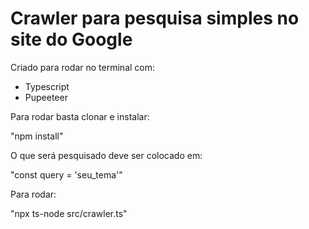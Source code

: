# Crawler para pesquisa simples no  site do Google

Criado para rodar no terminal com:
- Typescript
- Pupeeteer 

Para rodar basta clonar e instalar:

"npm install"

O que será pesquisado deve ser colocado em:

"const query = 'seu_tema'"

Para rodar:

"npx ts-node src/crawler.ts"
